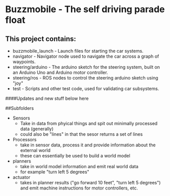 Buzzmobile - The self driving parade float
================


## This project contains:
* buzzmobile_launch - Launch files for starting the car systems.
* navigator - Navigator node used to navigate the car across a graph of waypoints.
* steering/arduino - The arduino sketch for the steering system, built on an Arduino Uno and Arduino motor controller.
* steering/ros - ROS nodes to control the steering arduino sketch using "joy"
* test - Scripts and other test code, used for validating car subsystems.


####Updates and new stuff below here

##Subfolders
- Sensors
  - Take in data from phyical things and spit out minimally processed data (generally)
  - could also be "lines" in that the sesor returns a set of lines
- Processors
  - take in sensor data, process it and provide information about the external world
  - these can essentially be used to build a world model
- planners
  - take in world model information and emit real world data
  - for example "turn left 5 degrees"
- actuator
  - takes in planner results ("go forward 10 feet", "turn left 5 degrees") and emit machine instructions for motor controllers, etc.


